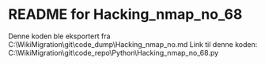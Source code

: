 # README for Hacking_nmap_no_68
Denne koden ble eksportert fra C:\WikiMigration\git\code_dump\Hacking_nmap_no.md
Link til denne koden: C:\WikiMigration\git\code_repo\Python\Hacking_nmap_no_68.py
